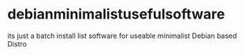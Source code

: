 # debianminimalistusefulsoftware
its just a batch install list software for useable minimalist Debian based Distro
